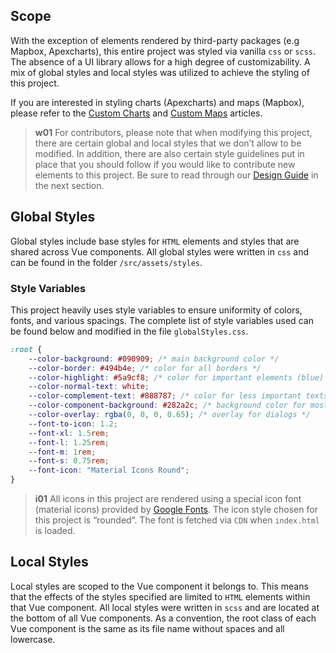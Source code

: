 ## Scope

With the exception of elements rendered by third-party packages (e.g Mapbox, Apexcharts), this entire project was styled via vanilla `css` or `scss`. The absence of a UI library allows for a high degree of customizability. A mix of global styles and local styles was utilized to achieve the styling of this project.

If you are interested in styling charts (Apexcharts) and maps (Mapbox), please refer to the [Custom Charts](/front-end/custom-charts) and [Custom Maps](/front-end/custom-maps) articles.

> **w01**
> For contributors, please note that when modifying this project, there are certain global and local styles that we don’t allow to be modified. In addition, there are also certain style guidelines put in place that you should follow if you would like to contribute new elements to this project. Be sure to read through our [Design Guide](/front-end/design-guide) in the next section.

## Global Styles

Global styles include base styles for `HTML` elements and styles that are shared across Vue components. All global styles were written in `css` and can be found in the folder `/src/assets/styles`.

### Style Variables

This project heavily uses style variables to ensure uniformity of colors, fonts, and various spacings. The complete list of style variables used can be found below and modified in the file `globalStyles.css`.

```css
:root {
	--color-background: #090909; /* main background color */
	--color-border: #494b4e; /* color for all borders */
	--color-highlight: #5a9cf8; /* color for important elements (blue) */
	--color-normal-text: white;
	--color-complement-text: #888787; /* color for less important texts */
	--color-component-background: #282a2c; /* background color for most UI elements */
	--color-overlay: rgba(0, 0, 0, 0.65); /* overlay for dialogs */
	--font-to-icon: 1.2;
	--font-xl: 1.5rem;
	--font-l: 1.25rem;
	--font-m: 1rem;
	--font-s: 0.75rem;
	--font-icon: "Material Icons Round";
}
```

> **i01**
> All icons in this project are rendered using a special icon font (material icons) provided by [Google Fonts](https://fonts.google.com/icons?icon.style=Rounded&icon.set=Material+Icons). The icon style chosen for this project is “rounded”. The font is fetched via `CDN` when `index.html` is loaded.

## Local Styles

Local styles are scoped to the Vue component it belongs to. This means that the effects of the styles specified are limited to `HTML` elements within that Vue component. All local styles were written in `scss` and are located at the bottom of all Vue components. As a convention, the root class of each Vue component is the same as its file name without spaces and all lowercase.
